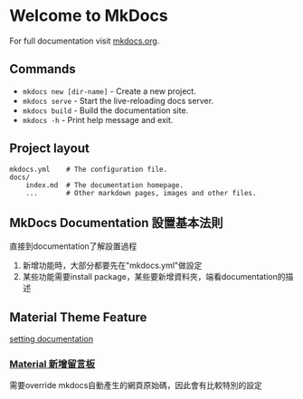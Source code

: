 # Welcome to MkDocs

For full documentation visit [mkdocs.org](https://www.mkdocs.org).

## Commands

* `mkdocs new [dir-name]` - Create a new project.
* `mkdocs serve` - Start the live-reloading docs server.
* `mkdocs build` - Build the documentation site.
* `mkdocs -h` - Print help message and exit.

## Project layout

    mkdocs.yml    # The configuration file.
    docs/
        index.md  # The documentation homepage.
        ...       # Other markdown pages, images and other files.

## MkDocs Documentation 設置基本法則
直接到documentation了解設置過程  
1. 新增功能時，大部分都要先在"mkdocs.yml"做設定  
2. 某些功能需要install package，某些要新增資料夾，端看documentation的描述  

## Material Theme Feature
[setting documentation](https://squidfunk.github.io/mkdocs-material/setup/)

### [Material 新增留言板](https://squidfunk.github.io/mkdocs-material/setup/adding-a-comment-system/)
需要override mkdocs自動產生的網頁原始碼，因此會有比較特別的設定
